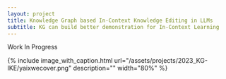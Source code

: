 ```yaml
---
layout: project
title: Knowledge Graph based In-Context Knowledge Editing in LLMs
subtitle: KG can build better demonstration for In-Context Learning
---
```

Work In Progress
<!-- **More details: [paper]({{ "/assets/publications/2014_item_cold_start/paper.pdf" | prepend: site.baseurl }}), [slides]({{"/assets/publications/2014_item_cold_start/slides.pdf" | prepend: site.baseurl}}).** -->

{% 
	include image_with_caption.html 
	url="/assets/projects/2023_KG-IKE/yaixwecover.png" 
	description=""
	width="80%" 
%}